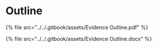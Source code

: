 # Outline

{% file src="../../.gitbook/assets/Evidence Outline.pdf" %}

{% file src="../../.gitbook/assets/Evidence Outline.docx" %}
